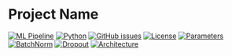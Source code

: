 # Project Name

[![ML Pipeline](https://img.shields.io/badge/ML%20Pipeline-Active-success)](https://github.com/username/repository)
[![Python](https://img.shields.io/badge/python-3.8%20%7C%203.9%20%7C%203.10-blue)](https://www.python.org/)
[![GitHub issues](https://img.shields.io/github/issues/username/repository)](https://github.com/username/repository/issues)
[![License](https://img.shields.io/github/license/username/repository)](https://github.com/username/repository/blob/main/LICENSE)
[![Parameters](https://img.shields.io/badge/Total%20Parameters-1.2M-brightgreen)](https://github.com/username/repository)
[![BatchNorm](https://img.shields.io/badge/Batch%20Normalization-Yes-success)](https://github.com/username/repository)
[![Dropout](https://img.shields.io/badge/Dropout-0.5-informational)](https://github.com/username/repository)
[![Architecture](https://img.shields.io/badge/Final%20Layer-GAP-yellow)](https://github.com/username/repository)